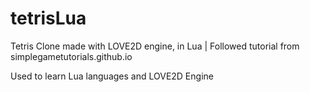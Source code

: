 # tetrisLua
Tetris Clone made with LOVE2D engine, in Lua | Followed tutorial from simplegametutorials.github.io

Used to learn Lua languages and LOVE2D Engine
